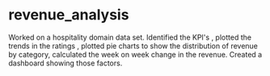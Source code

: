 # revenue_analysis
Worked on a hospitality domain data set. Identified the KPI's , plotted the trends in the ratings , plotted pie charts to show the distribution of revenue by category, calculated the week on week change in the revenue. Created a dashboard showing those factors.
